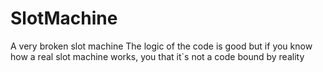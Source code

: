 # SlotMachine
A very broken slot machine
The logic of the code is good but if you know how a real slot machine works, you that it`s not a code bound by reality
